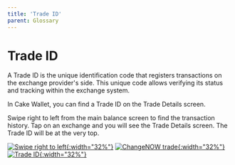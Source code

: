 ```yaml
---
title: 'Trade ID'
parent: Glossary
---
```


# Trade ID

A Trade ID is the unique identification code that registers transactions on the exchange provider's side. This unique code allows verifying its status and tracking within the exchange system.  

In Cake Wallet, you can find a Trade ID on the Trade Details screen.  

Swipe right to left from the main balance screen to find the transaction history. Tap on an exchange and you will see the Trade Details screen. The Trade ID will be at the very top.

[![Swipe right to left](/assets/images/id-1.jpg){:width="32%"}](/assets/images/id-1.jpg)
[![ChangeNOW trade](/assets/images/id-4.jpg){:width="32%"}](/assets/images/id-4.jpg)
[![Trade ID](/assets/images/id-5.jpg){:width="32%"}](/assets/images/id-5.jpg)
